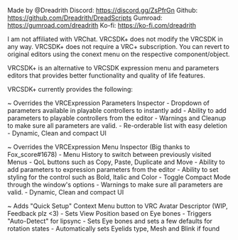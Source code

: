 Made by @Dreadrith
Discord: https://discord.gg/ZsPfrGn
Github: https://github.com/Dreadrith/DreadScripts
Gumroad: https://gumroad.com/dreadrith
Ko-fi: https://ko-fi.com/dreadrith

I am not affiliated with VRChat.
VRCSDK+ does not modify the VRCSDK in any way.
VRCSDK+ does not require a VRC+ subscription.
You can revert to original editors using the conext menu on the respective component/object.

VRCSDK+ is an alternative to VRCSDK expression menu and parameters editors that provides better functionality and quality of life features.

VRCSDK+ currently provides the following:

~ Overrides the VRCExpression Parameters Inspector
	- Dropdown of parameters available in playable controllers to instantly add
	- Ability to add parameters to playable controllers from the editor
	- Warnings and Cleanup to make sure all parameters are valid.
	- Re-orderable list with easy deletion
	- Dynamic, Clean and compact UI

~ Overrides the VRCExpression Menu Inspector (Big thanks to Fox_score#1678)
	- Menu History to switch between previously visited Menus
	- QoL buttons such as Copy, Paste, Duplicate and Move
	- Ability to add parameters to expression parameters from the editor
	- Ability to set styling for the control such as Bold, Italic and Color
	- Toggle Compact Mode through the window's options
	- Warnings to make sure all parameters are valid.
	- Dynamic, Clean and compact UI

~ Adds "Quick Setup" Context Menu button to VRC Avatar Descriptor (WIP, Feedback plz <3)
	- Sets View Position based on Eye bones
	- Triggers "Auto-Detect" for lipsync
	- Sets Eye bones and sets a few defaults for rotation states
	- Automatically sets Eyelids type, Mesh and Blink if found